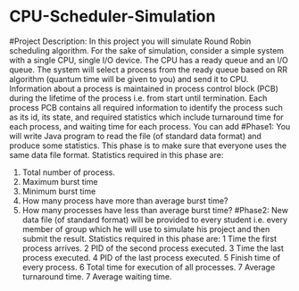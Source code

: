 # CPU-Scheduler-Simulation
#Project Description:
  In this project you will simulate Round Robin scheduling algorithm. For the sake of simulation, consider a
   simple system with a single CPU, single I/O device. The CPU has a ready queue and an I/O queue. The 
  system will select a process from the ready queue based on RR algorithm (quantum time will be given to 
  you) and send it to CPU. Information about a process is maintained in process control block (PCB) during 
  the lifetime of the process i.e. from start until termination. Each process PCB contains all required 
  information to identify the process such as its id, its state, and required statistics which include 
  turnaround time for each process, and waiting time for each process. You can add
#Phase1:
  You will write Java program to read the file (of standard data format) and produce some statistics. This phase is to make sure that everyone uses the same data file format.
  Statistics required in this phase are:
  1.	Total number of process.
  2.	Maximum burst time
  3.	Minimum burst time
  4.	How many process have more than average burst time?
  5.	How many processes have less than average burst time?
#Phase2:
New data file (of standard format) will be provided to every student i.e. every member of group which he will use to simulate his project and then submit the result. Statistics required in this phase are:
1	Time the first process arrives.
2	PID of the second process executed. 
3	Time the last process executed.
4	PID of the last process executed.
5	Finish time of every process.
6	Total time for execution of all processes.
7	Average turnaround time.
7	Average waiting time.
